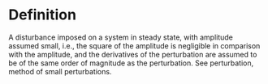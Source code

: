 # Definition

A disturbance imposed on a system in steady state, with amplitude
assumed small, i.e., the square of the amplitude is negligible in
comparison with the amplitude, and the derivatives of the perturbation
are assumed to be of the same order of magnitude as the perturbation.
See perturbation, method of small perturbations.
